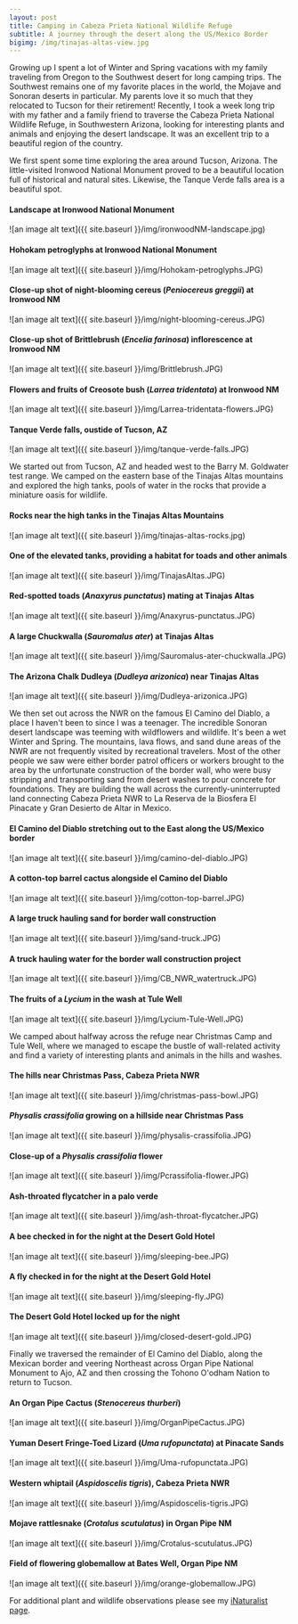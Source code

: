 ```yaml
---
layout: post
title: Camping in Cabeza Prieta National Wildlife Refuge
subtitle: A journey through the desert along the US/Mexico Border
bigimg: /img/tinajas-altas-view.jpg
---
```


Growing up I spent a lot of Winter and Spring vacations with my family traveling from Oregon to the Southwest desert for long camping trips. The Southwest remains one of my favorite places in the world, the Mojave and Sonoran deserts in particular. My parents love it so much that they relocated to Tucson for their retirement! Recently, I took a week long trip with my father and a family friend to traverse the Cabeza Prieta National Wildlife Refuge, in Southwestern Arizona, looking for interesting plants and animals and enjoying the desert landscape. It was an excellent trip to a beautiful region of the country. 

We first spent some time exploring the area around Tucson, Arizona. The little-visited Ironwood National Monument proved to be a beautiful location full of historical and natural sites. Likewise, the Tanque Verde falls area is a beautiful spot. 

#### Landscape at Ironwood National Monument

![an image alt text]({{ site.baseurl }}/img/ironwoodNM-landscape.jpg)

#### Hohokam petroglyphs at Ironwood National Monument

![an image alt text]({{ site.baseurl }}/img/Hohokam-petroglyphs.JPG)

#### Close-up shot of night-blooming cereus (*Peniocereus greggii*) at Ironwood NM

![an image alt text]({{ site.baseurl }}/img/night-blooming-cereus.JPG)

#### Close-up shot of Brittlebrush (*Encelia farinosa*) inflorescence at Ironwood NM

![an image alt text]({{ site.baseurl }}/img/Brittlebrush.JPG)

#### Flowers and fruits of Creosote bush (*Larrea tridentata*) at Ironwood NM

![an image alt text]({{ site.baseurl }}/img/Larrea-tridentata-flowers.JPG)

#### Tanque Verde falls, oustide of Tucson, AZ

![an image alt text]({{ site.baseurl }}/img/tanque-verde-falls.JPG)


We started out from Tucson, AZ and headed west to the Barry M. Goldwater test range. We camped on the eastern base of the Tinajas Altas mountains and explored the high tanks, pools of water in the rocks that provide a miniature oasis for wildlife. 

#### Rocks near the high tanks in the Tinajas Altas Mountains

![an image alt text]({{ site.baseurl }}/img/tinajas-altas-rocks.jpg)

#### One of the elevated tanks, providing a habitat for toads and other animals

![an image alt text]({{ site.baseurl }}/img/TinajasAltas.JPG)

#### Red-spotted toads (*Anaxyrus punctatus*) mating at Tinajas Altas

![an image alt text]({{ site.baseurl }}/img/Anaxyrus-punctatus.JPG)

#### A large Chuckwalla (*Sauromalus ater*) at Tinajas Altas

![an image alt text]({{ site.baseurl }}/img/Sauromalus-ater-chuckwalla.JPG)

#### The Arizona Chalk Dudleya (*Dudleya arizonica*) near Tinajas Altas

![an image alt text]({{ site.baseurl }}/img/Dudleya-arizonica.JPG)



We then set out across the NWR on the famous El Camino del Diablo, a place I haven't been to since I was a teenager. The incredible Sonoran desert landscape was teeming with wildflowers and wildlife. It's been a wet Winter and Spring. The mountains, lava flows, and sand dune areas of the NWR are not frequently visited by recreational travelers. Most of the other people we saw were either border patrol officers or workers brought to the area by the unfortunate construction of the border wall, who were busy stripping and transporting sand from desert washes to pour concrete for foundations. They are building the wall across the currently-uninterrupted land connecting Cabeza Prieta NWR to La Reserva de la Biosfera El Pinacate y Gran Desierto de Altar in Mexico.

#### El Camino del Diablo stretching out to the East along the US/Mexico border

![an image alt text]({{ site.baseurl }}/img/camino-del-diablo.JPG)

#### A cotton-top barrel cactus alongside el Camino del Diablo

![an image alt text]({{ site.baseurl }}/img/cotton-top-barrel.JPG)

#### A large truck hauling sand for border wall construction

![an image alt text]({{ site.baseurl }}/img/sand-truck.JPG)

#### A truck hauling water for the border wall construction project

![an image alt text]({{ site.baseurl }}/img/CB_NWR_watertruck.JPG)

#### The fruits of a *Lycium* in the wash at Tule Well

![an image alt text]({{ site.baseurl }}/img/Lycium-Tule-Well.JPG)



We camped about halfway across the refuge near Christmas Camp and Tule Well, where we managed to escape the bustle of wall-related activity and find a variety of interesting plants and animals in the hills and washes. 

#### The hills near Christmas Pass, Cabeza Prieta NWR

![an image alt text]({{ site.baseurl }}/img/christmas-pass-bowl.JPG)

#### *Physalis crassifolia* growing on a hillside near Christmas Pass

![an image alt text]({{ site.baseurl }}/img/physalis-crassifolia.JPG)

#### Close-up of a *Physalis crassifolia* flower

![an image alt text]({{ site.baseurl }}/img/Pcrassifolia-flower.JPG)

#### Ash-throated flycatcher in a palo verde 

![an image alt text]({{ site.baseurl }}/img/ash-throat-flycatcher.JPG)

#### A bee checked in for the night at the Desert Gold Hotel

![an image alt text]({{ site.baseurl }}/img/sleeping-bee.JPG)

#### A fly checked in for the night at the Desert Gold Hotel

![an image alt text]({{ site.baseurl }}/img/sleeping-fly.JPG)

#### The Desert Gold Hotel locked up for the night

![an image alt text]({{ site.baseurl }}/img/closed-desert-gold.JPG)



Finally we traversed the remainder of El Camino del Diablo, along the Mexican border and veering Northeast across Organ Pipe National Monument to Ajo, AZ and then crossing the Tohono O'odham Nation to return to Tucson. 

#### An Organ Pipe Cactus (*Stenocereus thurberi*)

![an image alt text]({{ site.baseurl }}/img/OrganPipeCactus.JPG)

#### Yuman Desert Fringe-Toed Lizard (*Uma rufopunctata*) at Pinacate Sands

![an image alt text]({{ site.baseurl }}/img/Uma-rufopunctata.JPG)

#### Western whiptail (*Aspidoscelis tigris*), Cabeza Prieta NWR

![an image alt text]({{ site.baseurl }}/img/Aspidoscelis-tigris.JPG)

#### Mojave rattlesnake (*Crotalus scutulatus*) in Organ Pipe NM

![an image alt text]({{ site.baseurl }}/img/Crotalus-scutulatus.JPG)

#### Field of flowering globemallow at Bates Well, Organ Pipe NM

![an image alt text]({{ site.baseurl }}/img/orange-globemallow.JPG)


For additional plant and wildlife observations please see my [iNaturalist page](https://www.inaturalist.org/observations?place_id=any&user_id=lukewheeler&verifiable=any). 

